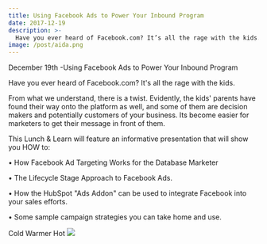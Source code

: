 ```yaml
---
title: Using Facebook Ads to Power Your Inbound Program
date: 2017-12-19
description: >-
  Have you ever heard of Facebook.com? It’s all the rage with the kids. 
image: /post/aida.png
---
```


December 19th -Using Facebook Ads to Power Your Inbound Program

Have you ever heard of Facebook.com? It's all the rage with the kids. 

From what we understand, there is a twist. Evidently, the kids' parents have found their way onto the platform as well, and some of them are decision makers and potentially customers of your business. Its become easier for marketers to get their message in front of them. 

This Lunch & Learn will feature an informative presentation that will show you HOW to:

•	How Facebook Ad Targeting Works for the Database Marketer  

•	The Lifecycle Stage Approach to Facebook Ads.  

•	How the HubSpot "Ads Addon" can be used to integrate Facebook into your sales efforts.  

•	Some sample campaign strategies you can take home and use.  



Cold Warmer Hot
![](/post/aida.png)